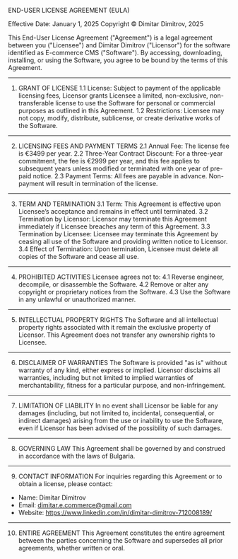 END-USER LICENSE AGREEMENT (EULA)

Effective Date: January 1, 2025
Copyright © Dimitar Dimitrov, 2025

This End-User License Agreement ("Agreement") is a legal agreement between you ("Licensee") and Dimitar Dimitrov ("Licensor") for the software identified as E-commerce CMS ("Software"). By accessing, downloading, installing, or using the Software, you agree to be bound by the terms of this Agreement.

---

1. GRANT OF LICENSE
1.1 License: Subject to payment of the applicable licensing fees, Licensor grants Licensee a limited, non-exclusive, non-transferable license to use the Software for personal or commercial purposes as outlined in this Agreement.
1.2 Restrictions: Licensee may not copy, modify, distribute, sublicense, or create derivative works of the Software.

---

2. LICENSING FEES AND PAYMENT TERMS
2.1 Annual Fee: The license fee is €3499 per year.
2.2 Three-Year Contract Discount: For a three-year commitment, the fee is €2999 per year, and this fee applies to subsequent years unless modified or terminated with one year of pre-paid notice.
2.3 Payment Terms: All fees are payable in advance. Non-payment will result in termination of the license.

---

3. TERM AND TERMINATION
3.1 Term: This Agreement is effective upon Licensee’s acceptance and remains in effect until terminated.
3.2 Termination by Licensor: Licensor may terminate this Agreement immediately if Licensee breaches any term of this Agreement.
3.3 Termination by Licensee: Licensee may terminate this Agreement by ceasing all use of the Software and providing written notice to Licensor.
3.4 Effect of Termination: Upon termination, Licensee must delete all copies of the Software and cease all use.

---

4. PROHIBITED ACTIVITIES
Licensee agrees not to:
4.1 Reverse engineer, decompile, or disassemble the Software.
4.2 Remove or alter any copyright or proprietary notices from the Software.
4.3 Use the Software in any unlawful or unauthorized manner.

---

5. INTELLECTUAL PROPERTY RIGHTS
The Software and all intellectual property rights associated with it remain the exclusive property of Licensor. This Agreement does not transfer any ownership rights to Licensee.

---

6. DISCLAIMER OF WARRANTIES
The Software is provided "as is" without warranty of any kind, either express or implied. Licensor disclaims all warranties, including but not limited to implied warranties of merchantability, fitness for a particular purpose, and non-infringement.

---

7. LIMITATION OF LIABILITY
In no event shall Licensor be liable for any damages (including, but not limited to, incidental, consequential, or indirect damages) arising from the use or inability to use the Software, even if Licensor has been advised of the possibility of such damages.

---

8. GOVERNING LAW
This Agreement shall be governed by and construed in accordance with the laws of Bulgaria.

---

9. CONTACT INFORMATION
For inquiries regarding this Agreement or to obtain a license, please contact:
- Name: Dimitar Dimitrov
- Email: dimitar.e.commerce@gmail.com
- Website: https://www.linkedin.com/in/dimitar-dimitrov-712008189/

---

10. ENTIRE AGREEMENT
This Agreement constitutes the entire agreement between the parties concerning the Software and supersedes all prior agreements, whether written or oral.